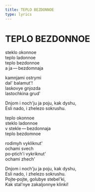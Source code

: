```yaml
---
title: TEPLO BEZDONNOE
type: lyrics
---
```


<h1>TEPLO BEZDONNOE</h1>

<section>

steklo okonnoe\
teplo ladonnoe\
teplo bezdonnoe\
a ja&thinsp;&mdash;&thinsp;bezdomnaja

kamnjami ostrymi\
dal' balamut'!\
laskovye gnjozda\
lastochkina grud'

Dnjom i noch'ju ja poju, kak dyshu,\
Esli nado, i zhelezo sokrushu.

teplo okonnoe\
steklo ladonnoe\
v stekle&thinsp;&mdash;&thinsp;bezdonnaja\
teplo bezdomnoe

rodimyh vykliknut'\
ochami svech\
po&#8208;ptich'i vykriknut'\
ochami zhech'

Dnjom i noch'ju ja poju, kak dyshu,\
Esli nado, i zhelezo sokrushu.\
Pojte&#8208;pojte, golubye stebel'ki,\
Kak stal'nye zakaljonnye klinki!

</section>
